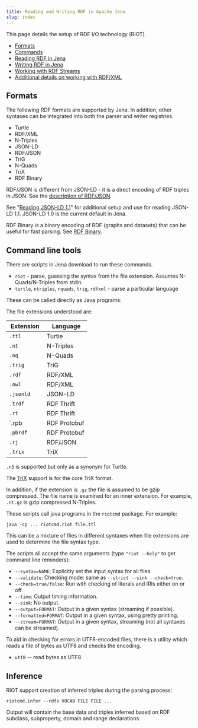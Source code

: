 ```yaml
---
title: Reading and Writing RDF in Apache Jena
slug: index
---
```


This page details the setup of RDF I/O technology (RIOT).

* [Formats](#formats)
* [Commands](#command-line-tools)
* [Reading RDF in Jena](rdf-input.html)
* [Writing RDF in Jena](rdf-output.html)
* [Working with RDF Streams](streaming-io.html)
* [Additional details on working with RDF/XML](rdfxml_howto.html)

## Formats

The following RDF formats are supported by Jena. In addition, other syntaxes
can be integrated into both the parser and writer registries.

- Turtle
- RDF/XML
- N-Triples
- JSON-LD
- RDF/JSON
- TriG
- N-Quads
- TriX
- RDF Binary

RDF/JSON is different from JSON-LD - it is a direct encoding of RDF triples in JSON.
See the [description of RDF/JSON](rdf-json.html).

See "[Reading JSON-LD 1.1](json-ld-11.html)" for additional setup and use for
reading JSON-LD 1.1. JSON-LD 1.0 is the current default in Jena.

RDF Binary is a binary encoding of RDF (graphs and datasets) that can be useful
for fast parsing.  See [RDF Binary](rdf-binary.html).

## Command line tools

There are scripts in Jena download to run these commands.

- `riot` - parse, guessing the syntax from the file extension.
    Assumes N-Quads/N-Triples from stdin.
- `turtle`, `ntriples`, `nquads`, `trig`, `rdfxml` - parse a particular language

These can be called directly as Java programs:

The file extensions understood are:

| &nbsp;Extension&nbsp; |&nbsp; Language&nbsp; |
|-----------|--------------|
| `.ttl`    | Turtle       |
| `.nt`     | N-Triples    |
| `.nq`     | N-Quads      |
| `.trig`   | TriG         |
| `.rdf`    | RDF/XML      |
| `.owl`    | RDF/XML      |
| `.jsonld` | JSON-LD      |
| `.trdf`   | RDF Thrift   |
| `.rt`     | RDF Thrift   |
| `.rpb     | RDF Protobuf |
| `.pbrdf`  | RDF Protobuf |
| `.rj`     | RDF/JSON     |
| `.trix`   | TriX         |

`.n3` is supported but only as a synonym for Turtle.

The [TriX](trix.html) support is for the core TriX format.

In addition, if the extension is `.gz` the file is assumed to be gzip
compressed. The file name is examined for an inner extension. For
example, `.nt.gz` is gzip compressed N-Triples.

These scripts call java programs in the `riotcmd` package. For example:

    java -cp ... riotcmd.riot file.ttl

This can be a mixture of files in different syntaxes when file extensions
are used to determine the file syntax type.

The scripts all accept the same arguments (type `"riot --help"` to
get command line reminders):

-   `--syntax=NAME`; Explicitly set the input syntax for all files.
-   `--validate`: Checking mode: same as `--strict --sink --check=true`.
-   `--check=true/false`: Run with checking of literals and IRIs either on or off.
-   `--time`: Output timing information.
-   `--sink`: No output.
-   `--output=FORMAT`: Output in a given syntax (streaming if possible).
-   `--formatted=FORMAT`: Output in a given syntax, using pretty printing.
-   `--stream=FORMAT`: Output in a given syntax, streaming (not all syntaxes can be streamed).


To aid in checking for errors in UTF8-encoded files, there is a
utility which reads a file of bytes as UTF8 and checks the encoding.

-   `utf8` -- read bytes as UTF8

## Inference

RIOT support creation of inferred triples during the parsing
process:

    riotcmd.infer --rdfs VOCAB FILE FILE ...

Output will contain the base data and triples inferred based on
RDF subclass, subproperty, domain and range declarations.
